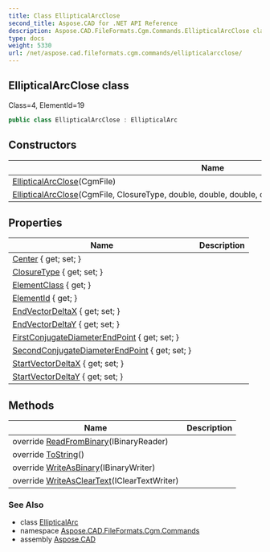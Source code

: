 ```yaml
---
title: Class EllipticalArcClose
second_title: Aspose.CAD for .NET API Reference
description: Aspose.CAD.FileFormats.Cgm.Commands.EllipticalArcClose class. Class4 ElementId19
type: docs
weight: 5330
url: /net/aspose.cad.fileformats.cgm.commands/ellipticalarcclose/
---
```

## EllipticalArcClose class

Class=4, ElementId=19

```csharp
public class EllipticalArcClose : EllipticalArc
```

## Constructors

| Name | Description |
| --- | --- |
| [EllipticalArcClose](ellipticalarcclose/#constructor)(CgmFile) |  |
| [EllipticalArcClose](ellipticalarcclose/#constructor_1)(CgmFile, ClosureType, double, double, double, double, CgmPoint, CgmPoint, CgmPoint) |  |

## Properties

| Name | Description |
| --- | --- |
| [Center](../../aspose.cad.fileformats.cgm.commands/ellipseelement/center/) { get; set; } |  |
| [ClosureType](../../aspose.cad.fileformats.cgm.commands/ellipticalarcclose/closuretype/) { get; set; } |  |
| [ElementClass](../../aspose.cad.fileformats.cgm.commands/command/elementclass/) { get; } |  |
| [ElementId](../../aspose.cad.fileformats.cgm.commands/command/elementid/) { get; } |  |
| [EndVectorDeltaX](../../aspose.cad.fileformats.cgm.commands/ellipticalarc/endvectordeltax/) { get; set; } |  |
| [EndVectorDeltaY](../../aspose.cad.fileformats.cgm.commands/ellipticalarc/endvectordeltay/) { get; set; } |  |
| [FirstConjugateDiameterEndPoint](../../aspose.cad.fileformats.cgm.commands/ellipseelement/firstconjugatediameterendpoint/) { get; set; } |  |
| [SecondConjugateDiameterEndPoint](../../aspose.cad.fileformats.cgm.commands/ellipseelement/secondconjugatediameterendpoint/) { get; set; } |  |
| [StartVectorDeltaX](../../aspose.cad.fileformats.cgm.commands/ellipticalarc/startvectordeltax/) { get; set; } |  |
| [StartVectorDeltaY](../../aspose.cad.fileformats.cgm.commands/ellipticalarc/startvectordeltay/) { get; set; } |  |

## Methods

| Name | Description |
| --- | --- |
| override [ReadFromBinary](../../aspose.cad.fileformats.cgm.commands/ellipticalarcclose/readfrombinary/)(IBinaryReader) |  |
| override [ToString](../../aspose.cad.fileformats.cgm.commands/command/tostring/)() |  |
| override [WriteAsBinary](../../aspose.cad.fileformats.cgm.commands/ellipticalarcclose/writeasbinary/)(IBinaryWriter) |  |
| override [WriteAsClearText](../../aspose.cad.fileformats.cgm.commands/ellipticalarcclose/writeascleartext/)(IClearTextWriter) |  |

### See Also

* class [EllipticalArc](../ellipticalarc/)
* namespace [Aspose.CAD.FileFormats.Cgm.Commands](../../aspose.cad.fileformats.cgm.commands/)
* assembly [Aspose.CAD](../../)


